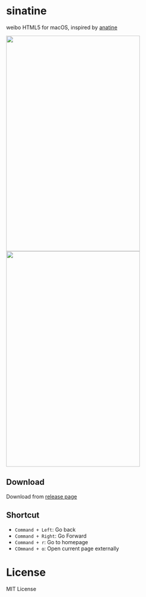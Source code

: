 # sinatine
weibo HTML5 for macOS, inspired by [anatine](https://github.com/sindresorhus/anatine/)

<img src="https://cloud.githubusercontent.com/assets/914329/24285936/9a506360-10ad-11e7-9569-ddf7844192eb.png" width="360" height="581" style="display: inline-block" />
<img src="https://cloud.githubusercontent.com/assets/914329/24285941/9db27afc-10ad-11e7-9cec-c42812fdbe7b.png" width="360" height="581" style="display: inline-block"/>

## Download

Download from [release page](https://github.com/djyde/sinatine/releases)

## Shortcut

- `Command + Left`: Go back
- `Command + Right`: Go Forward
- `Command + r`: Go to homepage
- `COmmand + o`: Open current page externally

# License

MIT License
